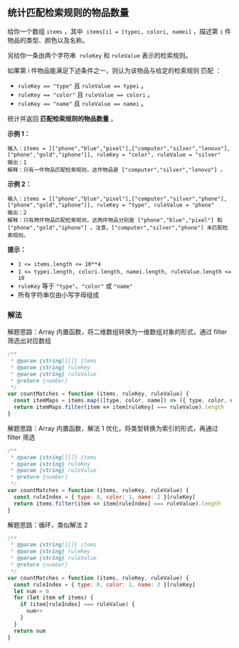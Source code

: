 ## 统计匹配检索规则的物品数量

给你一个数组 `items` ，其中  `items[i] = [typei, colori, namei]` ，描述第 `i` 件物品的类型、颜色以及名称。

另给你一条由两个字符串  `ruleKey` 和 `ruleValue` 表示的检索规则。

如果第 i 件物品能满足下述条件之一，则认为该物品与给定的检索规则 匹配 ：

- `ruleKey == "type"` 且 `ruleValue == typei` 。
- `ruleKey == "color"` 且 `ruleValue == colori` 。
- `ruleKey == "name"` 且 `ruleValue == namei` 。

统计并返回 **匹配检索规则的物品数量** 。

**示例 1：**

```
输入：items = [["phone","blue","pixel"],["computer","silver","lenovo"],["phone","gold","iphone"]], ruleKey = "color", ruleValue = "silver"
输出：1
解释：只有一件物品匹配检索规则，这件物品是 ["computer","silver","lenovo"] 。
```

**示例 2：**

```
输入：items = [["phone","blue","pixel"],["computer","silver","phone"],["phone","gold","iphone"]], ruleKey = "type", ruleValue = "phone"
输出：2
解释：只有两件物品匹配检索规则，这两件物品分别是 ["phone","blue","pixel"] 和 ["phone","gold","iphone"] 。注意，["computer","silver","phone"] 未匹配检索规则。
```

**提示：**

- `1 <= items.length <= 10**4`
- `1 <= typei.length, colori.length, namei.length, ruleValue.length <= 10`
- `ruleKey` 等于 `"type"`、`"color"` 或 `"name"`
- 所有字符串仅由小写字母组成

### 解法

解题思路：Array 内置函数，将二维数组转换为一维数组对象的形式，通过 filter 筛选出对应数组

```js
/**
 * @param {string[][]} items
 * @param {string} ruleKey
 * @param {string} ruleValue
 * @return {number}
 */
var countMatches = function (items, ruleKey, ruleValue) {
  const itemMaps = items.map(([type, color, name]) => ({ type, color, name }))
  return itemMaps.filter(item => item[ruleKey] === ruleValue).length
}
```

解题思路：Array 内置函数，解法 1 优化，将类型转换为索引的形式，再通过 filter 筛选

```js
/**
 * @param {string[][]} items
 * @param {string} ruleKey
 * @param {string} ruleValue
 * @return {number}
 */
var countMatches = function (items, ruleKey, ruleValue) {
  const ruleIndex = { type: 0, color: 1, name: 2 }[ruleKey]
  return items.filter(item => item[ruleIndex] === ruleValue).length
}
```

解题思路：循环，类似解法 2

```js
/**
 * @param {string[][]} items
 * @param {string} ruleKey
 * @param {string} ruleValue
 * @return {number}
 */
var countMatches = function (items, ruleKey, ruleValue) {
  const ruleIndex = { type: 0, color: 1, name: 2 }[ruleKey]
  let num = 0
  for (let item of items) {
    if (item[ruleIndex] === ruleValue) {
      num++
    }
  }
  return num
}
```

